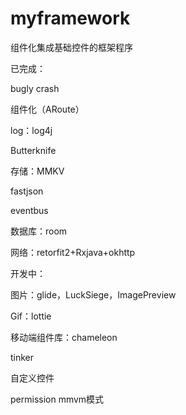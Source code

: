 # myframework
组件化集成基础控件的框架程序



已完成：

bugly crash

组件化（ARoute）

log：log4j

Butterknife

存储：MMKV

fastjson

eventbus

数据库：room

网络：retorfit2+Rxjava+okhttp

开发中：

图片：glide，LuckSiege，ImagePreview

Gif：lottie

移动端组件库：chameleon

tinker

自定义控件

permission
mmvm模式

